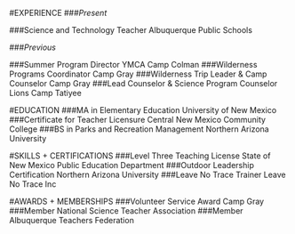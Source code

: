 #EXPERIENCE
###*Present*

###Science and Technology Teacher
Albuquerque Public Schools

###*Previous*

###Summer Program Director
YMCA Camp Colman
###Wilderness Programs Coordinator
Camp Gray
###Wilderness Trip Leader & Camp Counselor
Camp Gray
###Lead Counselor & Science Program Counselor
Lions Camp Tatiyee

#EDUCATION
###MA in Elementary Education
University of New Mexico
###Certificate for Teacher Licensure
Central New Mexico Community College
###BS in Parks and Recreation Management
Northern Arizona University

#SKILLS + CERTIFICATIONS
###Level Three Teaching License
State of New Mexico Public Education Department
###Outdoor Leadership Certification
Northern Arizona University
###Leave No Trace Trainer
Leave No Trace Inc

#AWARDS + MEMBERSHIPS
###Volunteer Service Award
Camp Gray
###Member
National Science Teacher Association
###Member
Albuquerque Teachers Federation
